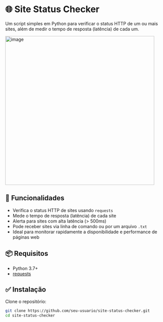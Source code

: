 # 🌐 Site Status Checker

Um script simples em Python para verificar o status HTTP de um ou mais sites, além de medir o tempo de resposta (latência) de cada um.

<img width="472" alt="image" src="https://github.com/user-attachments/assets/a3e5fcfe-996d-40d3-8d44-de29f38448b0" />



## 🚀 Funcionalidades

- Verifica o status HTTP de sites usando `requests`
- Mede o tempo de resposta (latência) de cada site
- Alerta para sites com alta latência (> 500ms)
- Pode receber sites via linha de comando ou por um arquivo `.txt`
- Ideal para monitorar rapidamente a disponibilidade e performance de páginas web

## 📦 Requisitos

- Python 3.7+
- [requests](https://pypi.org/project/requests/)

## ✅ Instalação

Clone o repositório:

```bash
git clone https://github.com/seu-usuario/site-status-checker.git
cd site-status-checker
